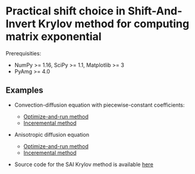 # Practical shift choice in Shift-And-Invert Krylov method for computing matrix exponential

Prerequisities:
- NumPy >= 1.16, SciPy >= 1.1, Matplotlib >= 3
- PyAmg >= 4.0

## Examples

* Convection-diffusion equation with piecewise-constant coefficients:
  - [Optimize-and-run method](./convection_diffusion/opt-and-run.ipynb)
  - [Inceremental method](./convection_diffusion/incremental.ipynb)
* Anisotropic diffusion equation
  - [Optimize-and-run method](./anisotropic_diffusion/opt-and-run.ipynb)
  - [Inceremental method](./anisotropic_diffusion/incremental.ipynb)

* Source code for the SAI Krylov method is available [here](./src/sai.py)
